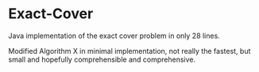 # Exact-Cover
Java implementation of the exact cover problem in only 28 lines.

Modified Algorithm X in minimal implementation, not really the fastest, but small and hopefully comprehensible and comprehensive.

